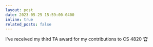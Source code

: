 ```yaml
---
layout: post
date: 2023-05-25 15:59:00-0400
inline: true
related_posts: false
---
```


I've received my third TA award for my contributions to CS 4820 🏆
